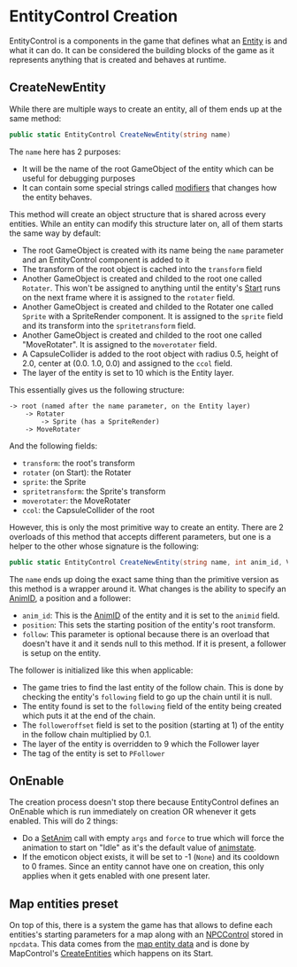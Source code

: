 # EntityControl Creation
EntityControl is a components in the game that defines what an [Entity](../Entity.md) is and what it can do. It can be considered the building blocks of the game as it represents anything that is created and behaves at runtime.

## CreateNewEntity
While there are multiple ways to create an entity, all of them ends up at the same method:

```cs
public static EntityControl CreateNewEntity(string name)
```

The `name` here has 2 purposes:

* It will be the name of the root GameObject of the entity which can be useful for debugging purposes
* It can contain some special strings called [modifiers](Modifiers.md) that changes how the entity behaves.

This method will create an object structure that is shared across every entities. While an entity can modify this structure later on, all of them starts the same way by default:

* The root GameObject is created with its name being the `name` parameter and an EntityControl component is added to it
* The transform of the root object is cached into the `transform` field
* Another GameObject is created and childed to the root one called `Rotater`. This won't be assigned to anything until the entity's [Start](Start.md) runs on the next frame where it is assigned to the `rotater` field.
* Another GameObject is created and childed to the Rotater one called `Sprite` with a SpriteRender component. It is assigned to the `sprite` field and its transform into the `spritetransform` field.
* Another GameObject is created and childed to the root one called "MoveRotater". It is assigned to the `moverotater` field.
* A CapsuleCollider is added to the root object with radius 0.5, height of 2.0, center at (0.0. 1.0, 0.0) and assigned to the `ccol` field.
* The layer of the entity is set to 10 which is the Entity layer.

This essentially gives us the following structure:

```
-> root (named after the name parameter, on the Entity layer)
	-> Rotater
		-> Sprite (has a SpriteRender)
	-> MoveRotater	
```

And the following fields:

* `transform`: the root's transform
* `rotater` (on Start): the Rotater
* `sprite`: the Sprite
* `spritetransform`: the Sprite's transform
* `moverotater`: the MoveRotater
* `ccol`: the CapsuleCollider of the root

However, this is only the most primitive way to create an entity. There are 2 overloads of this method that accepts different parameters, but one is a helper to the other whose signature is the following:

````cs
public static EntityControl CreateNewEntity(string name, int anim_id, Vector3 position, EntityControl follow)
````

The `name` ends up doing the exact same thing than the primitive version as this method is a wrapper around it. What changes is the ability to specify an [AnimID](../../Enums%20and%20IDs/AnimIDs.md), a position and a follower:

* `anim_id`: This is the [AnimID](../../Enums%20and%20IDs/AnimIDs.md) of the entity and it is set to the `animid` field.
* `position`: This sets the starting position of the entity's root transform.
* `follow`: This parameter is optional because there is an overload that doesn't have it and it sends null to this method. If it is present, a follower is setup on the entity.

The follower is initialized like this when applicable:

* The game tries to find the last entity of the follow chain. This is done by checking the entity's `following` field to go up the chain until it is null.
* The entity found is set to the `following` field of the entity being created which puts it at the end of the chain.
* The `followeroffset` field is set to the position (starting at 1) of the entity in the follow chain multiplied by 0.1.
* The layer of the entity is overridden to 9 which the Follower layer
* The tag of the entity is set to `PFollower`

## OnEnable
The creation process doesn't stop there because EntityControl defines an OnEnable which is run immediately on creation OR whenever it gets enabled. This will do 2 things:

* Do a [SetAnim](Animations/SetAnim.md) call with empty `args` and `force` to true which will force the animation to start on "Idle" as it's the default value of [animstate](Animations/animstate.md).
* If the emoticon object exists, it will be set to -1 (`None`) and its cooldown to 0 frames. Since an entity cannot have one on creation, this only applies when it gets enabled with one present later.

## Map entities preset
On top of this, there is a system the game has that allows to define each entities's starting parameters for a map along with an [NPCControl](../NPCControl/NPCControl.md) stored in `npcdata`. This data comes from the [map entity data](../../TextAsset%20Data/Entity%20data.md#map-entity-data) and is done by MapControl's [CreateEntities](../../MapControl/Init%20methods/CreateEntities.md) which happens on its Start.
